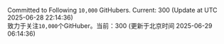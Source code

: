 Committed to Following `10,000` GitHubers. Current: <!-- FOLLOWING_COUNT -->300<!-- FOLLOWING_COUNT --> (Update at UTC <!-- LAST_UPDATED -->2025-06-28 22:14:36<!-- LAST_UPDATED -->)<br>
致力于关注`10,000`个GitHuber。当前：<!-- FOLLOWING_COUNT -->300<!-- FOLLOWING_COUNT --> (更新于北京时间 <!-- LAST_UPDATED_CST -->2025-06-29 06:14:36<!-- LAST_UPDATED_CST -->)

